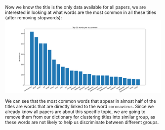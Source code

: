 Now we know the title is the only data available for all papers, we are interested in looking at what words are the 
most common in all these titles (after removing stopwords):
![25 Most Common Words in Titles](../results/top_words.png)

We can see that the most common words that appear in almost half of the titles are words that are directly linked to 
the word `coronavirus`. Since we already know all papers are about this specific topic, we are going to remove them from our 
dictionary for clustering titles into similar group, as these words are not likely to help us discriminate between 
different groups.
